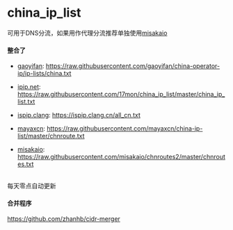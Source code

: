 # china_ip_list
可用于DNS分流，如果用作代理分流推荐单独使用[misakaio](https://github.com/misakaio/chnroutes2)

#### 整合了

- [gaoyifan](https://github.com/gaoyifan/china-operator-ip): https://raw.githubusercontent.com/gaoyifan/china-operator-ip/ip-lists/china.txt

- [ipip.net](https://github.com/17mon/china_ip_list): https://raw.githubusercontent.com/17mon/china_ip_list/master/china_ip_list.txt

- [ispip.clang](https://ispip.clang.cn/): https://ispip.clang.cn/all_cn.txt

- [mayaxcn](https://github.com/mayaxcn/china-ip-list): https://raw.githubusercontent.com/mayaxcn/china-ip-list/master/chnroute.txt

- [misakaio](https://github.com/misakaio/chnroutes2): https://raw.githubusercontent.com/misakaio/chnroutes2/master/chnroutes.txt


<br/>
每天零点自动更新

#### 合并程序

https://github.com/zhanhb/cidr-merger

